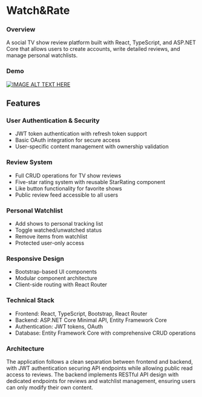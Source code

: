 # Watch&Rate

### Overview
A social TV show review platform built with React, TypeScript, and ASP.NET Core that allows users to create accounts, write detailed reviews, and manage personal watchlists.

### Demo
[![IMAGE ALT TEXT HERE](https://img.youtube.com/vi/PK2TY4qF_6Q/0.jpg)](https://www.youtube.com/watch?v=PK2TY4qF_6Q)

## Features
### User Authentication & Security
* JWT token authentication with refresh token support
* Basic OAuth integration for secure access
* User-specific content management with ownership validation

### Review System
* Full CRUD operations for TV show reviews
* Five-star rating system with reusable StarRating component
* Like button functionality for favorite shows
* Public review feed accessible to all users

### Personal Watchlist
* Add shows to personal tracking list
* Toggle watched/unwatched status
* Remove items from watchlist
* Protected user-only access

### Responsive Design
* Bootstrap-based UI components
* Modular component architecture
* Client-side routing with React Router

### Technical Stack
* Frontend: React, TypeScript, Bootstrap, React Router
* Backend: ASP.NET Core Minimal API, Entity Framework Core
* Authentication: JWT tokens, OAuth
* Database: Entity Framework Core with comprehensive CRUD operations

### Architecture
The application follows a clean separation between frontend and backend, with JWT authentication securing API endpoints while allowing public read access to reviews. The backend implements RESTful API design with dedicated endpoints for reviews and watchlist management, ensuring users can only modify their own content.
